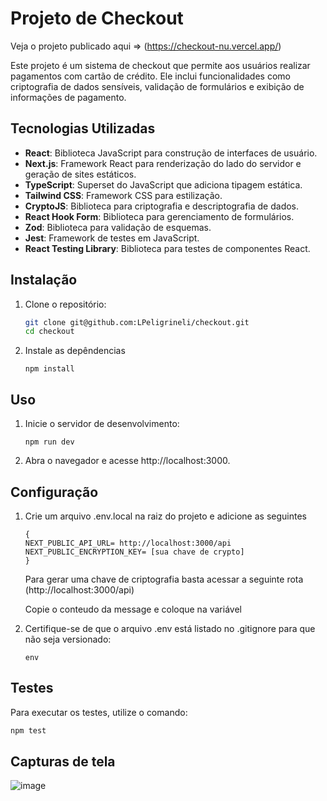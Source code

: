 # Projeto de Checkout

Veja o projeto publicado aqui => (https://checkout-nu.vercel.app/)

Este projeto é um sistema de checkout que permite aos usuários realizar pagamentos com cartão de crédito. Ele inclui funcionalidades como criptografia de dados sensíveis, validação de formulários e exibição de informações de pagamento.

## Tecnologias Utilizadas

- **React**: Biblioteca JavaScript para construção de interfaces de usuário.
- **Next.js**: Framework React para renderização do lado do servidor e geração de sites estáticos.
- **TypeScript**: Superset do JavaScript que adiciona tipagem estática.
- **Tailwind CSS**: Framework CSS para estilização.
- **CryptoJS**: Biblioteca para criptografia e descriptografia de dados.
- **React Hook Form**: Biblioteca para gerenciamento de formulários.
- **Zod**: Biblioteca para validação de esquemas.
- **Jest**: Framework de testes em JavaScript.
- **React Testing Library**: Biblioteca para testes de componentes React.

## Instalação

1. Clone o repositório:
   ```bash
   git clone git@github.com:LPeligrineli/checkout.git
   cd checkout
   ```
2. Instale as depêndencias
   
    ```
    npm install
    ```

## Uso

1. Inicie o servidor de desenvolvimento:

    ```
    npm run dev
    ```

2. Abra o navegador e acesse http://localhost:3000.

## Configuração

1. Crie um arquivo .env.local na raiz do projeto e adicione as seguintes
    ```JS
    {
    NEXT_PUBLIC_API_URL= http://localhost:3000/api
    NEXT_PUBLIC_ENCRYPTION_KEY= [sua chave de crypto]
    }
    ```
   Para gerar uma chave de criptografia basta acessar a seguinte rota (http://localhost:3000/api)

   Copie o conteudo da message e coloque na variável


3. Certifique-se de que o arquivo .env está listado no .gitignore para que não seja versionado:
    ```
    env
    ```

## Testes

Para executar os testes, utilize o comando:
```bash
npm test
```

## Capturas de tela
![image](https://github.com/user-attachments/assets/7424140b-8e9c-4058-9a4f-7fef8976dfb4)


